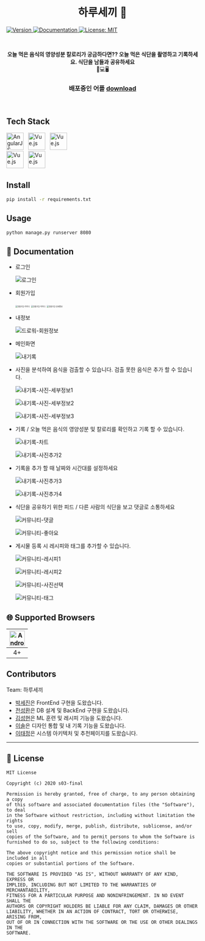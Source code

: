 <h1 align="center"> 하루세끼 👋</h1>
<p>
  <a href="https://drive.google.com/file/d/1N3IzRW76bwCpz-Kd8p0N_UpKVS93eFC9/view?usp=sharing" target="_blank">
  <img alt="Version" src="https://img.shields.io/badge/version-1.0-blue.svg?cacheSeconds=2592000" />
  </a>
  <a href="https://drive.google.com/file/d/1N3IzRW76bwCpz-Kd8p0N_UpKVS93eFC9/view?usp=sharing" target="_blank">
    <img alt="Documentation" src="https://img.shields.io/badge/documentation-yes-brightgreen.svg" />
  </a>
  <a href="#" target="_blank">
    <img alt="License: MIT" src="https://img.shields.io/badge/License-MIT-yellow.svg" />
  </a>
</p><br/>

<p align=center>
  <b>오늘 먹은 음식의 영양성분 칼로리가 궁금하다면?? 오늘 먹은 식단을 촬영하고 기록하세요. 
  식단을 남들과 공유하세요 </b><br>📱💻🖥
</p>

<h3 align=center>
배포중인 어플
  <a href="https://drive.google.com/file/d/1N3IzRW76bwCpz-Kd8p0N_UpKVS93eFC9/view?usp=sharing">download</a> 
</h3><br/>


## Tech Stack

<div>
    <a href="https://github.com/naver/egjs-flicking/blob/master/packages/ngx-flicking/README.md"><img width="45" src="https://www.manhattanmobile.com/wp-content/uploads/2018/08/react-native-workshop-1024x538.jpg" alt="AngularJS" /></a>&nbsp;&nbsp;
    <a href="https://github.com/naver/egjs-flicking/blob/master/packages/vue-flicking/README.md"><img width="45" src="https://t1.daumcdn.net/cfile/tistory/998EBC4E5B5350CC32" alt="Vue.js" /></a>&nbsp;&nbsp;
    <a href="https://github.com/naver/egjs-flicking/blob/master/packages/vue-flicking/README.md"><img width="45" src="https://t1.daumcdn.net/cfile/tistory/9987444D5AA3751837" alt="Vue.js" /></a>
</div>


<div>
    <a href="https://github.com/naver/egjs-flicking/blob/master/packages/vue-flicking/README.md"><img width="45" src="https://4.bp.blogspot.com/-brgnjo5GUa0/WLhXuAwnQII/AAAAAAAAD88/oxL3WK0wiU8zRVDAKyt1sUo37VZLo3BrQCLcB/s200/Android%2BLogo.png" alt="Vue.js" /></a>&nbsp;&nbsp;
    <a href="https://github.com/naver/egjs-flicking/blob/master/packages/vue-flicking/README.md"><img width="45" src="https://encrypted-tbn0.gstatic.com/images?q=tbn:ANd9GcRiwsw2zjytYQGtiLA4ZdKwANVx-PuYKxa2eg&usqp=CAU" alt="Vue.js" /></a>&nbsp;&nbsp;
</div>

## Install

```sh
pip install -r requirements.txt
```

## Usage

```sh
python manage.py runserver 8080
```


## 📖 Documentation

* 로그인

  ![로그인](https://user-images.githubusercontent.com/60080219/114410348-448ff300-9be6-11eb-8b87-6db027125bae.gif)

* 회원가입

  <img src="https://user-images.githubusercontent.com/60080219/114410863-a94b4d80-9be6-11eb-9a5b-f8a2d7bf2590.jpg" alt="회원가입-아이디" style="zoom: 33%;" />

  <img src="https://user-images.githubusercontent.com/60080219/114410863-a94b4d80-9be6-11eb-9a5b-f8a2d7bf2590.jpg" alt="회원가입-아이디" style="zoom:33%;" />

  <img src="https://user-images.githubusercontent.com/60080219/114410905-b23c1f00-9be6-11eb-8c9b-816165aaa3a6.jpg" alt="회원가입-상세정보" style="zoom:33%;" />

* 내정보

  ![드로워-회원정보](https://user-images.githubusercontent.com/60080219/114411125-e0216380-9be6-11eb-8b17-9cfc3735766a.gif)

* 메인화면

  ![내기록](https://user-images.githubusercontent.com/60080219/114411233-f4fdf700-9be6-11eb-8a93-e31e203ff0c2.gif)

* 사진을 분석하여 음식을 검출할 수 있습니다. 검출 못한 음식은 추가 할 수 있습니다.

  ![내기록-사진-세부정보1](https://user-images.githubusercontent.com/60080219/114411293-00512280-9be7-11eb-87c9-7237ba2349c7.gif)

  ![내기록-사진-세부정보2](https://user-images.githubusercontent.com/60080219/114411309-047d4000-9be7-11eb-858b-26644f85e326.gif)

  ![내기록-사진-세부정보3](https://user-images.githubusercontent.com/60080219/114411314-06470380-9be7-11eb-99a3-9a27d3c95eef.gif)

* 기록 / 오늘 먹은 음식의 영양성분 및 칼로리를 확인하고 기록 할 수 있습니다. 

  ![내기록-차트](https://user-images.githubusercontent.com/60080219/114411479-2bd40d00-9be7-11eb-9fd5-dd03b4a91961.gif)

  ![내기록-사진추가2](https://user-images.githubusercontent.com/60080219/114411566-40b0a080-9be7-11eb-9ed3-86aa6e26c91d.gif)

* 기록을 추가 할 때 날짜와 시간대를 설정하세요 

  ![내기록-사진추가3](https://user-images.githubusercontent.com/60080219/114411594-460deb00-9be7-11eb-8c53-2a6863ae4bb7.gif)

  ![내기록-사진추가4](https://user-images.githubusercontent.com/60080219/114411599-46a68180-9be7-11eb-9e9c-29f4f8ce31c5.gif)

* 식단을 공유하기 위한 피드 / 다른 사람의 식단을 보고 댓글로 소통하세요

  ![커뮤니티-댓글](https://user-images.githubusercontent.com/60080219/114411672-5c1bab80-9be7-11eb-963f-c4d04b911677.gif)

  ![커뮤니티-좋아요](https://user-images.githubusercontent.com/60080219/114411701-62aa2300-9be7-11eb-9224-f49f3b54bb67.gif)

  

* 게시물 등록 시 레시피와 태그를 추가할 수 있습니다.

  ![커뮤니티-레시피1](https://user-images.githubusercontent.com/60080219/114411689-6047c900-9be7-11eb-9b41-6fd349fd5641.gif)
  
  ![커뮤니티-레시피2](https://user-images.githubusercontent.com/60080219/114411694-6178f600-9be7-11eb-9567-c00c546271f8.gif)
  
  ![커뮤니티-사진선택](https://user-images.githubusercontent.com/60080219/114411698-62118c80-9be7-11eb-8767-4f6db7cb18f3.gif)
  
  ![커뮤니티-태그](https://user-images.githubusercontent.com/60080219/114411713-65a51380-9be7-11eb-934f-2c94b1e4c3d9.gif)

## 🌐 Supported Browsers
|<img width="40" src="https://simpleicons.org/icons/android.svg" alt="Android">|
|:---:|
|4+|



## Contributors

Team: 하루세끼
* [박세진](https://lab.ssafy.com/psj8532)은 FrontEnd 구현을 도왔습니다.
* [전성환](https://lab.ssafy.com/jeonsung02)은 DB 설계 및 BackEnd 구현을 도왔습니다.
* [김성현](https://lab.ssafy.com/tjdgus2319)은 ML 훈련 및 레시피 기능을 도왔습니다.
* [이솔](https://lab.ssafy.com/tedy55)은 디자인 통합 및 내 기록 기능을 도왔습니다.
* [이태정](https://lab.ssafy.com/taehee7590)은 시스템 아키텍처 및 추천페이지를 도왔습니다.

***
## 📜 License

```
MIT License

Copyright (c) 2020 s03-final

Permission is hereby granted, free of charge, to any person obtaining a copy
of this software and associated documentation files (the "Software"), to deal
in the Software without restriction, including without limitation the rights
to use, copy, modify, merge, publish, distribute, sublicense, and/or sell
copies of the Software, and to permit persons to whom the Software is
furnished to do so, subject to the following conditions:

The above copyright notice and this permission notice shall be included in all
copies or substantial portions of the Software.

THE SOFTWARE IS PROVIDED "AS IS", WITHOUT WARRANTY OF ANY KIND, EXPRESS OR
IMPLIED, INCLUDING BUT NOT LIMITED TO THE WARRANTIES OF MERCHANTABILITY,
FITNESS FOR A PARTICULAR PURPOSE AND NONINFRINGEMENT. IN NO EVENT SHALL THE
AUTHORS OR COPYRIGHT HOLDERS BE LIABLE FOR ANY CLAIM, DAMAGES OR OTHER
LIABILITY, WHETHER IN AN ACTION OF CONTRACT, TORT OR OTHERWISE, ARISING FROM,
OUT OF OR IN CONNECTION WITH THE SOFTWARE OR THE USE OR OTHER DEALINGS IN THE
SOFTWARE.


```